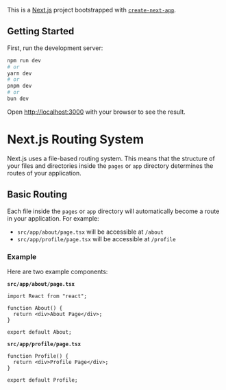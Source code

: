 This is a [Next.js](https://nextjs.org) project bootstrapped with [`create-next-app`](https://nextjs.org/docs/app/api-reference/cli/create-next-app).

## Getting Started

First, run the development server:

```bash
npm run dev
# or
yarn dev
# or
pnpm dev
# or
bun dev
```

Open [http://localhost:3000](http://localhost:3000) with your browser to see the result.

# Next.js Routing System

Next.js uses a file-based routing system. This means that the structure of your files and directories inside the `pages` or `app` directory determines the routes of your application.

## Basic Routing

Each file inside the `pages` or `app` directory will automatically become a route in your application. For example:

- `src/app/about/page.tsx` will be accessible at `/about`
- `src/app/profile/page.tsx` will be accessible at `/profile`

### Example

Here are two example components:

**`src/app/about/page.tsx`**

```tsx
import React from "react";

function About() {
  return <div>About Page</div>;
}

export default About;
```

**`src/app/profile/page.tsx`**

```tsx
function Profile() {
  return <div>Profile Page</div>;
}

export default Profile;
```
